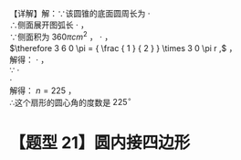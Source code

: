 【详解】解：∵该圆锥的底面圆周长为 $\cdot$   
∴侧面展开图弧长 $\cdot$ ，  
∵侧面积为 $3 6 0 \pi c m ^ { 2 }$ ， $\cdot$ ，  
$\therefore 3 6 0 \pi = { \frac { 1 } { 2 } } \times 3 0 \pi r ,$ ，  
解得： $\cdot$ ，  
∵ $\cdot$   
$\cdot$   
解得： $n = 2 2 5$ ，  
∴这个扇形的圆心角的度数是 $2 2 5 ^ { \circ }$
# 【题型 21】圆内接四边形
